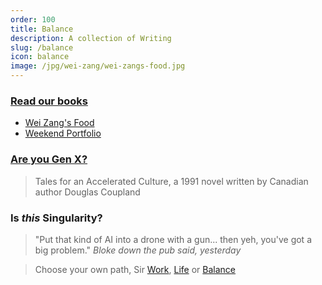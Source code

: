 ```yaml
---
order: 100
title: Balance
description: A collection of Writing
slug: /balance
icon: balance
image: /jpg/wei-zang/wei-zangs-food.jpg
---
```


### [Read our books](/balance/books)

- [Wei Zang's Food](/balance/books/wei-zangs-food)
- [Weekend Portfolio](/balance/books/weekend-portfolio)

### [Are you Gen X?](/balance/gen-x)

> Tales for an Accelerated Culture, a 1991 novel written by Canadian author Douglas Coupland

### Is _this_ Singularity?

> "Put that kind of AI into a drone with a gun... then yeh, you've got a big problem." _Bloke down the pub said, yesterday_

> Choose your own path, Sir [Work](/work), [Life](/life) or [Balance](/balance)
